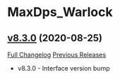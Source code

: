 # MaxDps_Warlock

## [v8.3.0](https://github.com/kaminaris/MaxDps-Warlock/tree/v8.3.0) (2020-08-25)
[Full Changelog](https://github.com/kaminaris/MaxDps-Warlock/compare/v8.2.5...v8.3.0) [Previous Releases](https://github.com/kaminaris/MaxDps-Warlock/releases)

- v8.3.0 - Interface version bump  
